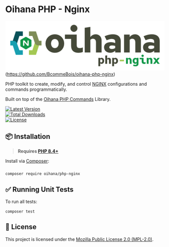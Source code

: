 # Oihana PHP - Nginx

![Oihana PHP System](https://raw.githubusercontent.com/BcommeBois/oihana-php-nginx/main/assets/images/oihana-php-nginx-logo-inline-512x160.png)(https://github.com/BcommeBois/oihana-php-nginx)

PHP toolkit to create, modify, and control [NGINX](https://nginx.org/) configurations and commands programmatically.

Built on top of the [Oihana PHP Commands](https://github.com/BcommeBois/oihana-php-commands/) Library.

[![Latest Version](https://img.shields.io/packagist/v/oihana/php-nginx.svg?style=flat-square)](https://packagist.org/packages/oihana/php-nginx)  
[![Total Downloads](https://img.shields.io/packagist/dt/oihana/php-nginx.svg?style=flat-square)](https://packagist.org/packages/oihana/php-nginx)  
[![License](https://img.shields.io/packagist/l/oihana/php-nginx.svg?style=flat-square)](LICENSE)

## 📦 Installation

> **Requires [PHP 8.4+](https://php.net/releases/)**

Install via [Composer](https://getcomposer.org):
### 
```shell
composer require oihana/php-nginx
```

## ✅ Running Unit Tests

To run all tests:
```shell
composer test
```

## 🧾 License

This project is licensed under the [Mozilla Public License 2.0 (MPL-2.0)](https://www.mozilla.org/en-US/MPL/2.0/).